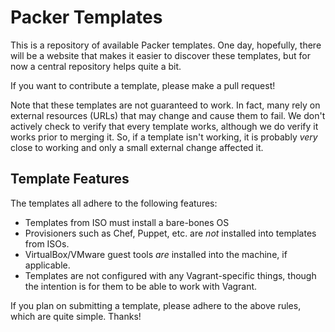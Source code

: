 # Packer Templates

This is a repository of available Packer templates. One day, hopefully,
there will be a website that makes it easier to discover these templates,
but for now a central repository helps quite a bit.

If you want to contribute a template, please make a pull request!

Note that these templates are not guaranteed to work. In fact, many rely
on external resources (URLs) that may change and cause them to fail. We don't
actively check to verify that every template works, although we do verify it
works prior to merging it. So, if a template isn't working, it is probably
*very* close to working and only a small external change affected it.

## Template Features

The templates all adhere to the following features:

  - Templates from ISO must install a bare-bones OS
  - Provisioners such as Chef, Puppet, etc. are _not_ installed into
    templates from ISOs.
  - VirtualBox/VMware guest tools _are_ installed into the machine,
    if applicable.
  - Templates are not configured with any Vagrant-specific things, though
    the intention is for them to be able to work with Vagrant.

If you plan on submitting a template, please adhere to the above rules,
which are quite simple. Thanks!
